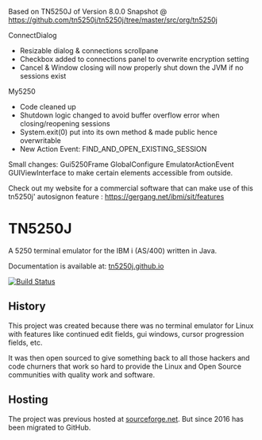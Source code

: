 Based on TN5250J of Version 8.0.0 Snapshot @ https://github.com/tn5250j/tn5250j/tree/master/src/org/tn5250j

ConnectDialog
 - Resizable dialog & connections scrollpane
 - Checkbox added to connections panel to overwrite encryption setting
 - Cancel & Window closing will now properly shut down the JVM if no sessions exist   
 
My5250
 - Code cleaned up
 - Shutdown logic changed to avoid buffer overflow error when closing/reopening sessions
 - System.exit(0) put into its own method & made public hence overwritable
 - New Action Event: FIND_AND_OPEN_EXISTING_SESSION

Small changes: 
 Gui5250Frame
 GlobalConfigure
 EmulatorActionEvent
 GUIViewInterface
to make certain elements accessible from outside.

Check out my website for a commercial software that can make use of this tn5250j' autosignon feature : https://gergang.net/ibmi/sit/features


# TN5250J
A 5250 terminal emulator for the IBM i (AS/400) written in Java.

Documentation is available at: [tn5250j.github.io](https://tn5250j.github.io/)

[![Build Status](https://travis-ci.org/tn5250j/tn5250j.svg?branch=travis)](https://travis-ci.org/tn5250j/tn5250j)

## History

This project was created because there was no terminal emulator for Linux with features like continued edit fields, gui windows, cursor progression fields, etc.

It was then open sourced to give something back to all those hackers and code churners that work so hard to provide the Linux and Open Source communities with quality work and software.



## Hosting

The project was previous hosted at [sourceforge.net](https://sourceforge.net/projects/tn5250j/). But since 2016 has been migrated to GitHub.
